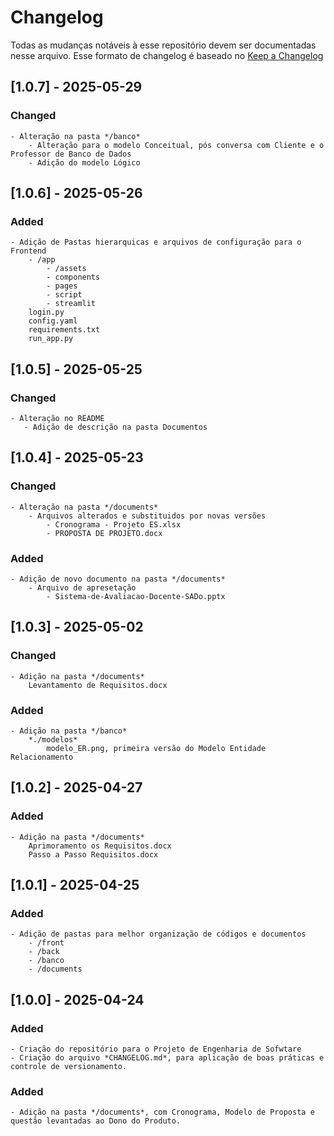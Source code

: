 # Changelog

Todas as mudanças notáveis à esse repositório devem ser documentadas nesse arquivo.
Esse formato de changelog é baseado no [Keep a Changelog](https://keepachangelog.com/en/1.0.0/)

## [1.0.7] - 2025-05-29
### Changed
    - Alteração na pasta */banco*
        - Alteração para o modelo Conceitual, pós conversa com Cliente e o Professor de Banco de Dados
        - Adição do modelo Lógico

## [1.0.6] - 2025-05-26
### Added
    - Adição de Pastas hierarquicas e arquivos de configuração para o Frontend
        - /app
            - /assets
            - components
            - pages
            - script
            - streamlit
        login.py
        config.yaml
        requirements.txt
        run_app.py

## [1.0.5] - 2025-05-25
### Changed
    - Alteração no README
       - Adição de descrição na pasta Documentos

## [1.0.4] - 2025-05-23
### Changed
    - Alteração na pasta */documents*
        - Arquivos alterados e substituidos por novas versões
            - Cronograma - Projeto ES.xlsx
            - PROPOSTA DE PROJETO.docx
### Added
    - Adição de novo documento na pasta */documents*
        - Arquivo de apresetação
            - Sistema-de-Avaliacao-Docente-SADo.pptx

## [1.0.3] - 2025-05-02
### Changed
    - Adição na pasta */documents*
        Levantamento de Requisitos.docx
### Added
    - Adição na pasta */banco*
        *./modelos*
            modelo_ER.png, primeira versão do Modelo Entidade Relacionamento

## [1.0.2] - 2025-04-27
### Added
    - Adição na pasta */documents*
        Aprimoramento os Requisitos.docx
        Passo a Passo Requisitos.docx

## [1.0.1] - 2025-04-25
### Added
    - Adição de pastas para melhor organização de códigos e documentos
        - /front
        - /back
        - /banco
        - /documents

## [1.0.0] - 2025-04-24
### Added
    - Criação do repositório para o Projeto de Engenharia de Sofwtare
    - Criação do arquivo *CHANGELOG.md*, para aplicação de boas práticas e controle de versionamento.
### Added
    - Adição na pasta */documents*, com Cronograma, Modelo de Proposta e questão levantadas ao Dono do Produto.
